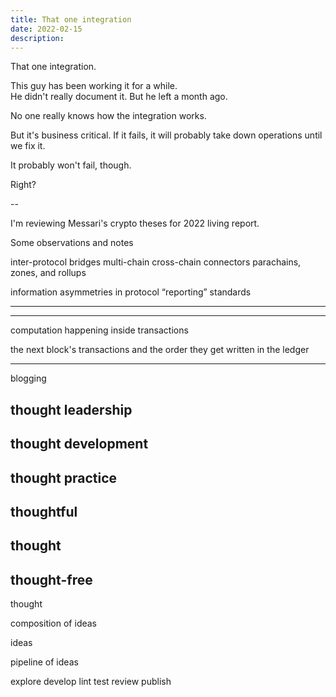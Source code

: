 ```yaml
---
title: That one integration
date: 2022-02-15
description: 
---
```


That one integration. 

This guy has been working it for a while.  
He didn't really document it. 
But he left a month ago.

No one really knows how the integration works.

But it's business critical.
If it fails, it will probably take down operations until we fix it.

It probably won't fail, though.

Right?

--


I'm reviewing Messari's crypto theses for 2022 living report.

Some observations and notes

inter-protocol bridges
multi-chain
cross-chain connectors 
parachains, zones, and rollups 

information asymmetries in protocol “reporting” standards


---





---

computation happening inside transactions

the next block's transactions and the order they get written in the ledger

---

blogging


## thought leadership

## thought development

## thought practice

## thoughtful

## thought

## thought-free


thought

composition of ideas

ideas

pipeline of ideas

explore
develop
lint
test 
review
publish

